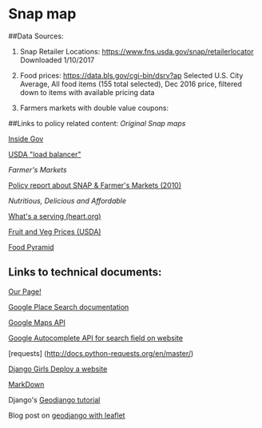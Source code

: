 # Snap map

##Data Sources:
1) Snap Retailer Locations: https://www.fns.usda.gov/snap/retailerlocator
Downloaded 1/10/2017

2) Food prices: https://data.bls.gov/cgi-bin/dsrv?ap
Selected U.S. City Average, All food items (155 total selected), Dec 2016 price, filtered down to items with available pricing data

3) Farmers markets with double value coupons:


##Links to policy related content:
*Original Snap maps*

[Inside Gov](http://snap-retailers.insidegov.com/#main)

[USDA "load balancer"](http://snap-load-balancer-244858692.us-east-1.elb.amazonaws.com/snap/main.swf?wmode=transparent)

*Farmer's Markets*

[Policy report about SNAP & Farmer's Markets (2010)](http://cclhdn.org/wp-content/uploads/2013/02/RealFoodRealChoice_SNAP_FarmersMarkets.pdf)


*Nutritious, Delicious and Affordable*

[What's a serving (heart.org)](http://www.heart.org/HEARTORG/Caregiver/Replenish/WhatisaServing/What-is-a-Serving_UCM_301838_Article.jsp#.WIqWZvkrJhE)

[Fruit and Veg Prices (USDA)](https://www.ers.usda.gov/data-products/fruit-and-vegetable-prices/)

[Food Pyramid](https://www.cnpp.usda.gov/sites/default/files/archived_projects/FGPPamphlet.pdf)

## Links to technical documents:
[Our Page!](http://donutsanddatadivision.pythonanywhere.com/)

[Google Place Search documentation](https://developers.google.com/places/web-service/search)

[Google Maps API](https://developers.google.com/maps/documentation/javascript/importing_data#data)

[Google Autocomplete API for search field on website](https://developers.google.com/maps/documentation/javascript/places-autocomplete)

[requests] (http://docs.python-requests.org/en/master/)

[Django Girls Deploy a website](https://tutorial.djangogirls.org/en/deploy/)

[MarkDown](https://github.com/adam-p/markdown-here/wiki/Markdown-Cheatsheet)

Django's [Geodjango tutorial](https://docs.djangoproject.com/en/1.11/ref/contrib/gis/tutorial/)

Blog post on [geodjango with leaflet](http://blog.mathieu-leplatre.info/geodjango-maps-with-leaflet.html)

